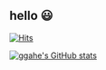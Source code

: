 ## hello :smiley:

[![Hits](https://hits.seeyoufarm.com/api/count/incr/badge.svg?url=https%3A%2F%2Fgithub.com%2Fggahe&count_bg=%237FB7F1&title_bg=%23FFC3F3&icon=&icon_color=%23E7E7E7&title=hits&edge_flat=false)](https://hits.seeyoufarm.com)

[![ggahe's GitHub stats](https://github-readme-stats.vercel.app/api?username=ggahe)](https://github.com/anuraghazra/github-readme-stats)
